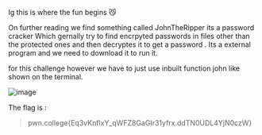 Ig this is where the fun begins 😼 

On further reading we find something called JohnTheRipper its a password cracker
Which gernally try to find encrpyted passwords in files other than the protected ones and then 
decryptes it to get a password . 
Its a external program and we need to download it to run it. 

for this challenge however we have to just use inbuilt function john like shown on 
the terminal.

![image](https://github.com/user-attachments/assets/92a99b35-24d2-4c19-b938-89a4a0f18bd8)

The flag is : 
>pwn.college{Eq3vKnflxY_qWFZ8GaGIr31yfrx.ddTN0UDL4YjN0czW}
